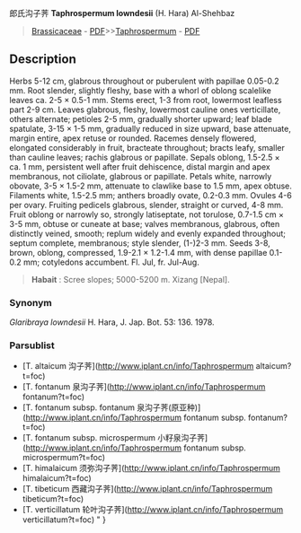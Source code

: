 郎氏沟子荠 **Taphrospermum lowndesii** (H. Hara) Al-Shehbaz

> [Brassicaceae](http://www.iplant.cn/info/Brassicaceae?t=foc) - [PDF](http://www.iplant.cn/foc/pdf/Brassicaceae.pdf)>>[Taphrospermum](http://www.iplant.cn/info/Taphrospermum?t=foc) - [PDF](http://www.iplant.cn/foc/pdf/Taphrospermum.pdf)

## Description

Herbs 5-12 cm, glabrous throughout or puberulent with papillae 0.05-0.2 mm. Root slender, slightly fleshy, base with a whorl of oblong scalelike leaves ca. 2-5 × 0.5-1 mm. Stems erect, 1-3 from root, lowermost leafless part 2-9 cm. Leaves glabrous, fleshy, lowermost cauline ones verticillate, others alternate; petioles 2-5 mm, gradually shorter upward; leaf blade spatulate, 3-15 × 1-5 mm, gradually reduced in size upward, base attenuate, margin entire, apex retuse or rounded. Racemes densely flowered, elongated considerably in fruit, bracteate throughout; bracts leafy, smaller than cauline leaves; rachis glabrous or papillate. Sepals oblong, 1.5-2.5 × ca. 1 mm, persistent well after fruit dehiscence, distal margin and apex membranous, not ciliolate, glabrous or papillate. Petals white, narrowly obovate, 3-5 × 1.5-2 mm, attenuate to clawlike base to 1.5 mm, apex obtuse. Filaments white, 1.5-2.5 mm; anthers broadly ovate, 0.2-0.3 mm. Ovules 4-6 per ovary. Fruiting pedicels glabrous, slender, straight or curved, 4-8 mm. Fruit oblong or narrowly so, strongly latiseptate, not torulose, 0.7-1.5 cm × 3-5 mm, obtuse or cuneate at base; valves membranous, glabrous, often distinctly veined, smooth; replum widely and evenly expanded throughout; septum complete, membranous; style slender, (1-)2-3 mm. Seeds 3-8, brown, oblong, compressed, 1.9-2.1 × 1.2-1.4 mm, with dense papillae 0.1-0.2 mm; cotyledons accumbent. Fl. Jul, fr. Jul-Aug.


> **Habait** : 
> Scree slopes; 5000-5200 m. Xizang [Nepal].

### Synonym
*Glaribraya lowndesii* H. Hara, J. Jap. Bot. 53: 136. 1978.



### Parsublist

* [T.  altaicum  沟子荠](http://www.iplant.cn/info/Taphrospermum altaicum?t=foc)
* [T.  fontanum  泉沟子荠](http://www.iplant.cn/info/Taphrospermum fontanum?t=foc)
* [T.  fontanum subsp. fontanum  泉沟子荠(原亚种)](http://www.iplant.cn/info/Taphrospermum fontanum subsp. fontanum?t=foc)
* [T.  fontanum subsp. microspermum  小籽泉沟子荠](http://www.iplant.cn/info/Taphrospermum fontanum subsp. microspermum?t=foc)
* [T.  himalaicum  须弥沟子荠](http://www.iplant.cn/info/Taphrospermum himalaicum?t=foc)
* [T.  tibeticum  西藏沟子荠](http://www.iplant.cn/info/Taphrospermum tibeticum?t=foc)
* [T.  verticillatum  轮叶沟子荠](http://www.iplant.cn/info/Taphrospermum verticillatum?t=foc)
"
}